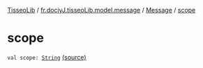 [TisseoLib](../../index.md) / [fr.docjyJ.tisseoLib.model.message](../index.md) / [Message](index.md) / [scope](./scope.md)

# scope

`val scope: `[`String`](https://kotlinlang.org/api/latest/jvm/stdlib/kotlin/-string/index.html) [(source)](https://github.com/docjyJ/TisseoLib/tree/master/src/main/kotlin/fr/docjyJ/tisseoLib/model/message/Message.kt#L7)